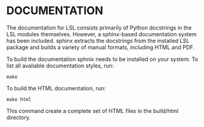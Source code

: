 DOCUMENTATION
=============
The documentation for LSL consists primarily of Python docstrings in the LSL modules themselves.  However, a sphinx-based documentation system has been included.  sphinx extracts the docstrings from the installed LSL package and builds a variety of manual formats, including HTML and PDF.

To build the documentation sphnix needs to be installed on your system.  To list all avaliable documentation styles, run:

    make

To build the HTML documentation, run:

    make html

This command create a complete set of HTML files in the build/html directory.